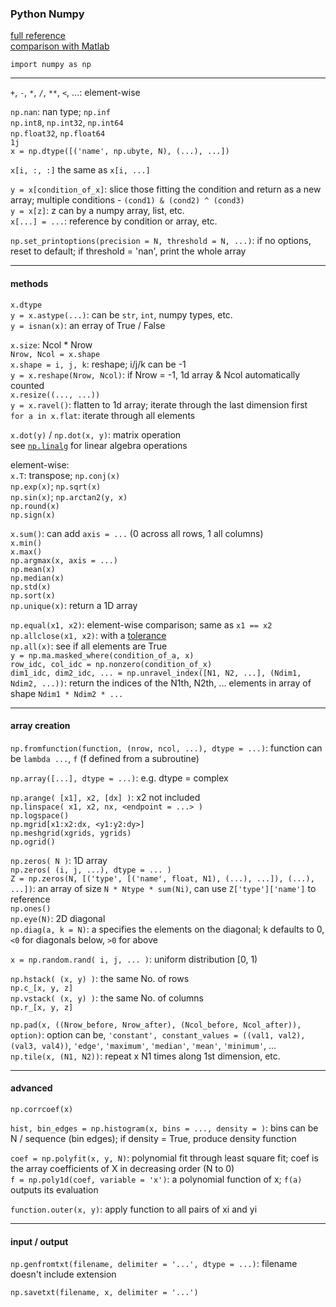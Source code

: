 ### Python Numpy

[full reference](https://docs.scipy.org/doc/numpy-dev/reference/routines.html#routines)  
[comparison with Matlab](https://docs.scipy.org/doc/numpy-dev/user/numpy-for-matlab-users.html)

`import numpy as np`

---

`+`, `-`, `*`, `/`, `**`, `<`, ...: element-wise

`np.nan`: nan type; `np.inf`  
`np.int8`, `np.int32`, `np.int64`  
`np.float32`, `np.float64`  
`1j`  
`x = np.dtype([('name', np.ubyte, N), (...), ...])`

`x[i, :, :]` the same as `x[i, ...]`

`y = x[condition_of_x]`: slice those fitting the condition and return as a new array; multiple conditions - `(cond1) & (cond2) ^ (cond3)`  
`y = x[z]`: z can by a numpy array, list, etc.  
`x[...] = ...`: reference by condition or array, etc.

`np.set_printoptions(precision = N, threshold = N, ...)`: if no options, reset to default; if threshold = 'nan', print the whole array

---

#### methods

`x.dtype`  
`y = x.astype(...)`: can be `str`, `int`, numpy types, etc.  
`y = isnan(x)`: an erray of True / False

`x.size`: Ncol * Nrow  
`Nrow, Ncol = x.shape`  
`x.shape = i, j, k`: reshape; i/j/k can be -1  
`y = x.reshape(Nrow, Ncol)`: if Nrow = -1, 1d array & Ncol automatically counted  
`x.resize((..., ...))`  
`y = x.ravel()`: flatten to 1d array; iterate through the last dimension first  
`for a in x.flat`: iterate through all elements

`x.dot(y)` / `np.dot(x, y)`: matrix operation  
see [`np.linalg`](https://docs.scipy.org/doc/numpy-1.13.0/reference/routines.linalg.html) for linear algebra operations

element-wise:  
`x.T`: transpose; `np.conj(x)`  
`np.exp(x)`; `np.sqrt(x)`  
`np.sin(x)`; `np.arctan2(y, x)`  
`np.round(x)`  
`np.sign(x)`  

`x.sum()`: can add `axis = ...` (0 across all rows, 1 all columns)  
`x.min()`  
`x.max()`  
`np.argmax(x, axis = ...)`  
`np.mean(x)`  
`np.median(x)`  
`np.std(x)`  
`np.sort(x)`  
`np.unique(x)`: return a 1D array

`np.equal(x1, x2)`: element-wise comparison; same as `x1 == x2`  
`np.allclose(x1, x2)`: with a [tolerance](https://docs.scipy.org/doc/numpy/reference/generated/numpy.allclose.html)  
`np.all(x)`: see if all elements are True  
`y = np.ma.masked_where(condition_of_a, x)`  
`row_idc, col_idc = np.nonzero(condition_of_x)`  
`dim1_idc, dim2_idc, ... = np.unravel_index([N1, N2, ...], (Ndim1, Ndim2, ...))`: return the indices of the N1th, N2th, ... elements in array of shape `Ndim1 * Ndim2 * ...`

---

#### array creation

`np.fromfunction(function, (nrow, ncol, ...), dtype = ...)`: function can be `lambda ...`, `f` (f defined from a subroutine)

`np.array([...], dtype = ...)`: e.g. dtype = complex

`np.arange( [x1], x2, [dx] )`: x2 not included  
`np.linspace( x1, x2, nx, <endpoint = ...> )`  
`np.logspace()`  
`np.mgrid[x1:x2:dx, <y1:y2:dy>]`  
`np.meshgrid(xgrids, ygrids)`  
`np.ogrid()`  

`np.zeros( N )`: 1D array  
`np.zeros( (i, j, ...), dtype = ... )`  
`Z = np.zeros(N, [('type', [('name', float, N1), (...), ...]), (...), ...])`: an array of size `N * Ntype * sum(Ni)`, can use `Z['type']['name']` to reference   
`np.ones()`  
`np.eye(N)`: 2D diagonal  
`np.diag(a, k = N)`: a specifies the elements on the diagonal; k defaults to 0, `<0` for diagonals below, `>0` for above

`x = np.random.rand( i, j, ... )`: uniform distribution [0, 1)

`np.hstack( (x, y) )`: the same No. of rows  
`np.c_[x, y, z]`  
`np.vstack( (x, y) )`: the same No. of columns  
`np.r_[x, y, z]`

`np.pad(x, ((Nrow_before, Nrow_after), (Ncol_before, Ncol_after)), option)`: option can be, `'constant', constant_values = ((val1, val2), (val3, val4))`, `'edge'`, `'maximum'`, `'median'`, `'mean'`, `'minimum'`, ...  
`np.tile(x, (N1, N2))`: repeat x N1 times along 1st dimension, etc.

---

#### advanced

`np.corrcoef(x)`

`hist, bin_edges = np.histogram(x, bins = ..., density = )`: bins can be N / sequence (bin edges); if density = True, produce density function

`coef = np.polyfit(x, y, N)`: polynomial fit through least square fit; coef is the array coefficients of X in decreasing order (N to 0)  
`f = np.poly1d(coef, variable = 'x')`: a polynomial function of x; `f(a)` outputs its evaluation

`function.outer(x, y)`: apply function to all pairs of xi and yi

---

#### input / output

`np.genfromtxt(filename, delimiter = '...', dtype = ...)`: filename doesn't include extension

`np.savetxt(filename, x, delimiter = '...')`
